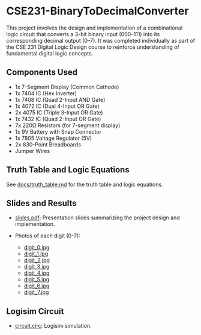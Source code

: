 # CSE231-BinaryToDecimalConverter

This project involves the design and implementation of a combinational logic circuit that converts a 3-bit binary input (000–111) into its corresponding decimal output (0–7). It was completed individually as part of the CSE 231 Digital Logic Design course to reinforce understanding of fundamental digital logic concepts.


## Components Used
- 1x 7-Segment Display (Common Cathode)
- 1x 7404 IC (Hex Inverter)
- 1x 7408 IC (Quad 2-Input AND Gate)
- 1x 4072 IC (Dual 4-Input OR Gate)
- 2x 4075 IC (Triple 3-Input OR Gate)
- 1x 7432 IC (Quad 2-Input OR Gate)
- 7x 220Ω Resistors (for 7-segment display)
- 1x 9V Battery with Snap Connector
- 1x 7805 Voltage Regulator (5V)
- 2x 830-Point Breadboards
- Jumper Wires


## Truth Table and Logic Equations

See [docs/truth_table.md](docs/truth_table.md) for the truth table and logic equations.


## Slides and Results

- [slides.pdf](docs/slides.pdf): Presentation slides summarizing the project design and implementation.

- Photos of each digit (0-7):
  - [digit_0.jpg](images/digit_0.jpg)
  - [digit_1.jpg](images/digit_1.jpg)
  - [digit_2.jpg](images/digit_2.jpg)
  - [digit_3.jpg](images/digit_3.jpg)
  - [digit_4.jpg](images/digit_4.jpg)
  - [digit_5.jpg](images/digit_5.jpg)
  - [digit_6.jpg](images/digit_6.jpg)
  - [digit_7.jpg](images/digit_7.jpg)


## Logisim Circuit

- [circuit.circ](src/circuit.circ): Logisim simulation.


